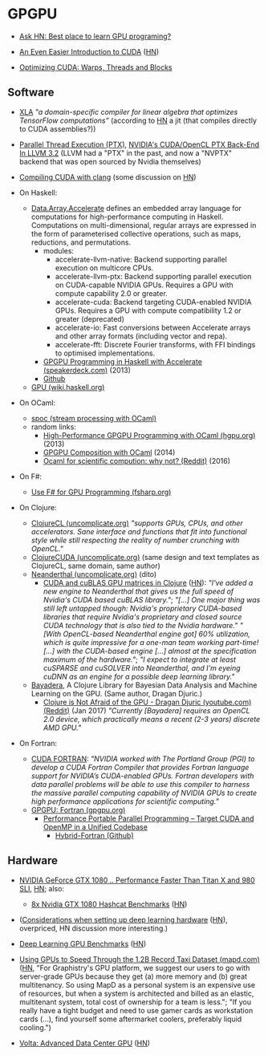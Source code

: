 # GPGPU

* [Ask HN: Best place to learn GPU programing?](https://news.ycombinator.com/item?id=11999892)

* [An Even Easier Introduction to CUDA](https://devblogs.nvidia.com/parallelforall/even-easier-introduction-cuda/) ([HN](https://news.ycombinator.com/item?id=13565763))

* [Optimizing CUDA: Warps, Threads and Blocks](https://malagastockholm.wordpress.com/2013/01/13/optimizing-cuda-warps-threads-and-blocks/)


## Software

* [XLA](https://www.tensorflow.org/versions/master/experimental/xla/)
  *"a domain-specific compiler for linear algebra that optimizes
  TensorFlow computations"* (according to
  [HN](https://news.ycombinator.com/item?id=13568431) a jit (that
  compiles directly to CUDA assemblies?))

* [Parallel Thread Execution (PTX)](https://en.wikipedia.org/wiki/Parallel_Thread_Execution), 
  [NVIDIA's CUDA/OpenCL PTX Back-End In LLVM 3.2](http://www.phoronix.com/scan.php?page=news_item&px=MTI1NDU) (LLVM had a "PTX" in the past, and now a "NVPTX" backend that was open sourced by Nvidia themselves)

* [Compiling CUDA with clang](http://llvm.org/docs/CompileCudaWithLLVM.html) (some discussion on [HN](https://news.ycombinator.com/item?id=14309756))

* On Haskell:

    * [Data.Array.Accelerate](https://hackage.haskell.org/package/accelerate) defines an embedded array language for computations for high-performance computing in Haskell. Computations on multi-dimensional, regular arrays are expressed in the form of parameterised collective operations, such as maps, reductions, and permutations.
        * modules:
            * accelerate-llvm-native: Backend supporting parallel execution on multicore CPUs. 
            * accelerate-llvm-ptx: Backend supporting parallel execution on CUDA-capable NVIDIA GPUs. Requires a GPU with compute capability 2.0 or greater. 
            * accelerate-cuda: Backend targeting CUDA-enabled NVIDIA GPUs. Requires a GPU with compute compatibility 1.2 or greater (deprecated)
            * accelerate-io: Fast conversions between Accelerate arrays and other array formats (including vector and repa).
            * accelerate-fft: Discrete Fourier transforms, with FFI bindings to optimised implementations. 
        * [GPGPU Programming in Haskell with Accelerate (speakerdeck.com)](https://speakerdeck.com/tmcdonell/gpgpu-programming-in-haskell-with-accelerate) (2013)
        * [Github](https://github.com/AccelerateHS/accelerate)
    * [GPU (wiki.haskell.org)](https://wiki.haskell.org/GPU)
    
* On OCaml:

    * [spoc (stream processing with OCaml)](http://mathiasbourgoin.github.io/SPOC/)
    * random links:
        * [High-Performance GPGPU Programming with OCaml (hgpu.org)](http://hgpu.org/?p=10694) (2013)
        * [GPGPU Composition with OCaml](http://dl.acm.org/citation.cfm?id=2627379) (2014)
        * [Ocaml for scientific compution: why not? (Reddit)](https://www.reddit.com/r/ocaml/comments/3cwn7i/ocaml_for_scientific_compution_why_not/) (2016)

* On F#:

    * [Use F# for GPU Programming (fsharp.org)](http://fsharp.org/use/gpu/)
    
* On Clojure:

    * [ClojureCL (uncomplicate.org)](http://clojurecl.uncomplicate.org/) *"supports GPUs, CPUs, and other accelerators. Sane interface and functions that fit into functional style while still respecting the reality of number crunching with OpenCL."*
    * [ClojureCUDA (uncomplicate.org)](http://clojurecuda.uncomplicate.org/) (same design and text templates as ClojureCL, same domain, same author)
    * [Neanderthal (uncomplicate.org)](http://neanderthal.uncomplicate.org/) (dito)
        * [CUDA and cuBLAS GPU matrices in Clojure](http://dragan.rocks/articles/17/CUDA-and-cuBLAS-GPU-matrices-in-Clojure) ([HN](https://news.ycombinator.com/item?id=14386291)): *"I've added a new engine to Neanderthal that gives us the full speed of Nvidia's CUDA based cuBLAS library."*; *"\[...\] One major thing was still left untapped though: Nvidia's proprietary CUDA-based libraries that require Nvidia's proprietary and closed source CUDA technology that is also tied to the Nvidia hardware."* *"\[With OpenCL-based Neanderthal engine got\] 60% utilization, which is quite impressive for a one-man team working part-time! \[...\] with the CUDA-based engine \[...\] almost at the specification maximum of the hardware."*; *"I expect to integrate at least cuSPARSE and cuSOLVER into Neanderthal, and I'm eyeing cuDNN as an engine for a possible deep learning library."*
    * [Bayadera](https://github.com/uncomplicate/bayadera), A Clojure Library for Bayesian Data Analysis and Machine Learning on the GPU. (Same author, Dragan Djuric.)
        * [Clojure is Not Afraid of the GPU - Dragan Djuric (youtube.com) (Reddit)](https://www.reddit.com/r/Clojure/comments/5dirtc/clojure_is_not_afraid_of_the_gpu_dragan_djuric/) (Jan 2017) *"Currently \[Bayadera\] requires an OpenCL 2.0 device, which practically means a recent (2-3 years) discrete AMD GPU."*

* On Fortran:

    * [CUDA FORTRAN](https://developer.nvidia.com/cuda-fortran): *"NVIDIA worked with The Portland Group (PGI) to develop a CUDA Fortran Compiler that provides Fortran language support for NVIDIA’s CUDA-enabled GPUs. Fortran developers with data parallel problems will be able to use this compiler to harness the massive parallel computing capability of NVIDIA GPUs to create high performance applications for scientific computing."*
    * [GPGPU: Fortran (gpgpu.org)](http://gpgpu.org/tag/fortran)
        * [Performance Portable Parallel Programming – Target CUDA and OpenMP in a Unified Codebase](http://gpgpu.org/2014/08/14/performance-portable-parallel-programming-target-cuda-and-openmp-in-a-unified-codebase)
            * [Hybrid-Fortran (Github)](https://github.com/muellermichel/Hybrid-Fortran)


## Hardware

* [NVIDIA GeForce GTX 1080 .. Performance Faster Than Titan X and 980 SLI](http://wccftech.com/nvidia-geforce-gtx-1080-launch/), [HN](https://news.ycombinator.com/item?id=11648110); also:
  * [8x Nvidia GTX 1080 Hashcat Benchmarks](https://gist.github.com/epixoip/a83d38f412b4737e99bbef804a270c40) ([HN](https://news.ycombinator.com/item?id=11852958))

* ([Considerations when setting up deep learning hardware](http://www.pyimagesearch.com/2016/06/13/considerations-when-setting-up-deep-learning-hardware/) ([HN](https://news.ycombinator.com/item?id=11894094)), overpriced, HN discussion more interesting.)

* [Deep Learning GPU Benchmarks](http://add-for.com/deep-learning-benchmarks/) ([HN](https://news.ycombinator.com/item?id=12693745))

* [Using GPUs to Speed Through the 1.2B Record Taxi Dataset (mapd.com)](https://www.mapd.com/blog/2016/10/13/speeding-through-nyc-the-billion-row-nyc-taxi-dataset/) ([HN](https://news.ycombinator.com/item?id=12714448), "For Graphistry's GPU platform, we suggest our users to go with server-grade GPUs because they get (a) more memory and (b) great multitenancy. So using MapD as a personal system is an expensive use of resources, but when a system is architected and billed as an elastic, multitenant system, total cost of ownership for a team is less."; "If you really have a tight budget and need to use gamer cards as workstation cards (...), find yourself some aftermarket coolers, preferably liquid cooling.")

* [Volta: Advanced Data Center GPU](https://devblogs.nvidia.com/parallelforall/inside-volta/) ([HN](https://news.ycombinator.com/item?id=14309756))

